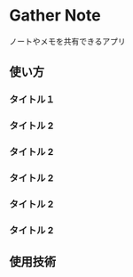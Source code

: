 # Gather Note

ノートやメモを共有できるアプリ

## 使い方

### タイトル１

### タイトル 2

### タイトル 2

### タイトル 2

### タイトル 2

### タイトル 2

## 使用技術

